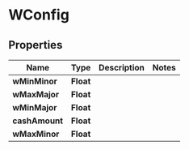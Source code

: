 
# WConfig

## Properties
Name | Type | Description | Notes
------------ | ------------- | ------------- | -------------
**wMinMinor** | **Float** |  | 
**wMaxMajor** | **Float** |  | 
**wMinMajor** | **Float** |  | 
**cashAmount** | **Float** |  | 
**wMaxMinor** | **Float** |  | 



